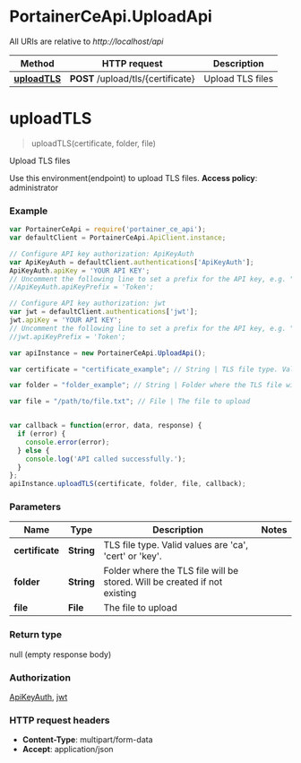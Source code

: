 # PortainerCeApi.UploadApi

All URIs are relative to *http://localhost/api*

Method | HTTP request | Description
------------- | ------------- | -------------
[**uploadTLS**](UploadApi.md#uploadTLS) | **POST** /upload/tls/{certificate} | Upload TLS files


<a name="uploadTLS"></a>
# **uploadTLS**
> uploadTLS(certificate, folder, file)

Upload TLS files

Use this environment(endpoint) to upload TLS files. **Access policy**: administrator

### Example
```javascript
var PortainerCeApi = require('portainer_ce_api');
var defaultClient = PortainerCeApi.ApiClient.instance;

// Configure API key authorization: ApiKeyAuth
var ApiKeyAuth = defaultClient.authentications['ApiKeyAuth'];
ApiKeyAuth.apiKey = 'YOUR API KEY';
// Uncomment the following line to set a prefix for the API key, e.g. "Token" (defaults to null)
//ApiKeyAuth.apiKeyPrefix = 'Token';

// Configure API key authorization: jwt
var jwt = defaultClient.authentications['jwt'];
jwt.apiKey = 'YOUR API KEY';
// Uncomment the following line to set a prefix for the API key, e.g. "Token" (defaults to null)
//jwt.apiKeyPrefix = 'Token';

var apiInstance = new PortainerCeApi.UploadApi();

var certificate = "certificate_example"; // String | TLS file type. Valid values are 'ca', 'cert' or 'key'.

var folder = "folder_example"; // String | Folder where the TLS file will be stored. Will be created if not existing

var file = "/path/to/file.txt"; // File | The file to upload


var callback = function(error, data, response) {
  if (error) {
    console.error(error);
  } else {
    console.log('API called successfully.');
  }
};
apiInstance.uploadTLS(certificate, folder, file, callback);
```

### Parameters

Name | Type | Description  | Notes
------------- | ------------- | ------------- | -------------
 **certificate** | **String**| TLS file type. Valid values are 'ca', 'cert' or 'key'. | 
 **folder** | **String**| Folder where the TLS file will be stored. Will be created if not existing | 
 **file** | **File**| The file to upload | 

### Return type

null (empty response body)

### Authorization

[ApiKeyAuth](../README.md#ApiKeyAuth), [jwt](../README.md#jwt)

### HTTP request headers

 - **Content-Type**: multipart/form-data
 - **Accept**: application/json


